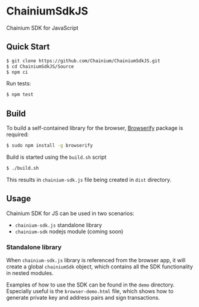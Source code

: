 # ChainiumSdkJS

Chainium SDK for JavaScript


## Quick Start

```bash
$ git clone https://github.com/Chainium/ChainiumSdkJS.git
$ cd ChainiumSdkJS/Source
$ npm ci
```


Run tests:

```bash
$ npm test
```


## Build

To build a self-contained library for the browser, [Browserify](http://browserify.org) package is required:

```bash
$ sudo npm install -g browserify
```

Build is started using the `build.sh` script

```bash
$ ./build.sh
```

This results in `chainium-sdk.js` file being created in `dist` directory.


## Usage

Chainium SDK for JS can be used in two scenarios:

- `chainium-sdk.js` standalone library
- `chainium-sdk` nodejs module (coming soon)

### Standalone library

When `chainium-sdk.js` library is referenced from the browser app, it will create a global `chainiumSdk` object,
which contains all the SDK functionality in nested modules.

Examples of how to use the SDK can be found in the `demo` directory. Especially useful is the `browser-demo.html` file,
which shows how to generate private key and address pairs and sign transactions.
